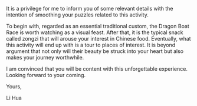 It is a privilege for me to inform you of some relevant details with the intention of smoothing your puzzles related to this activity.

To begin with, regarded as an essential traditional custom, the Dragon Boat Race is worth watching as a visual feast. After that, it is the typical snack called zongzi that will arouse your interest in Chinese food. Eventually, what this activity will end up with is a tour to places of interest. It is beyond argument that not only will their beauty be struck into your heart but also makes your journey worthwhile.

I am convinced that you will be content with this unforgettable experience. Looking forward to your coming.

Yours,

Li Hua
